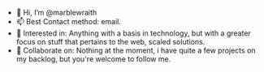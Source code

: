 - 👋 Hi, I’m @marblewraith
- 📫 Best Contact method: email.
- 👀 Interested in: Anything with a basis in technology, but with a greater focus on stuff that pertains to the web, scaled solutions.
- 💞️ Collaborate on: Nothing at the moment, i have quite a few projects on my backlog, but you're welcome to follow me.

<!---
marblewraith/marblewraith is a ✨ special ✨ repository because its `README.md` (this file) appears on your GitHub profile.
You can click the Preview link to take a look at your changes.
--->
